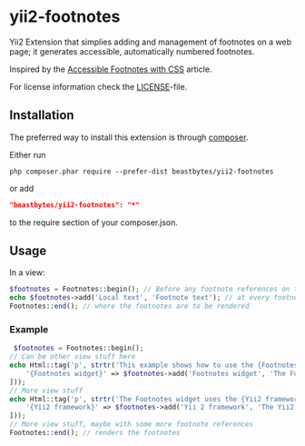 # yii2-footnotes
Yii2 Extension that simplies adding and management of footnotes on a web page; it
generates accessible, automatically numbered footnotes.

Inspired by the [Accessible Footnotes with CSS](http://www.sitepoint.com/accessible-footnotes-css/) article.

For license information check the [LICENSE](LICENSE.md)-file.

## Installation

The preferred way to install this extension is through [composer](http://getcomposer.org/download/).

Either run

```
php composer.phar require --prefer-dist beastbytes/yii2-footnotes
```

or add

```json
"beastbytes/yii2-footnotes": "*"
```

to the require section of your composer.json.


## Usage

In a view:

```php
$footnotes = Footnotes::begin(); // Before any footnote references on the page
echo $footnotes->add('Local text', 'Footnote text'); // at every footnote reference
Footnotes::end(); // where the footnotes are to be rendered
```

### Example

```php
 $footnotes = Footnotes::begin();
// Can be other view stuff here
echo Html::tag('p', strtr('This example shows how to use the {Footnotes widget}.', [
    '{Footnotes widget}' => $footnotes->add('Footnotes widget', 'The Footnotes widget makes it easy to add accessible footnotes.'),
]));
// More view stuff
echo Html::tag('p', strtr('The Footnotes widget uses the {Yii2 framework}.', [
    '{Yii2 framework}' => $footnotes->add('Yii 2 framework', 'The Yii2 framework is the best framework for developing web applications.'),
]));
// More view stuff, maybe with some more footnote references
Footnotes::end(); // renders the footnotes
```